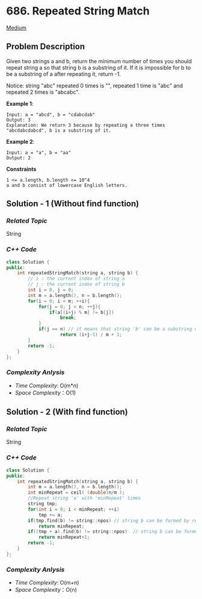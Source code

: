 # 686. Repeated String Match
[Medium](https://leetcode.com/problems/repeated-string-match/description/)

## Problem Description

Given two strings a and b, return the minimum number of times you should repeat string a so that string b is a substring of it. If it is impossible for b​​​​​​ to be a substring of a after repeating it, return -1.

Notice: string "abc" repeated 0 times is "", repeated 1 time is "abc" and repeated 2 times is "abcabc".

**Example 1**:
```
Input: a = "abcd", b = "cdabcdab"
Output: 3
Explanation: We return 3 because by repeating a three times "abcdabcdabcd", b is a substring of it.
```
**Example 2**:
```
Input: a = "a", b = "aa"
Output: 2
```

**Constraints**
```
1 <= a.length, b.length <= 10^4
a and b consist of lowercase English letters.
```

## Solution - 1 (Without find function)

### _Related Topic_
   String

### _C++ Code_
```cpp
class Solution {
public:
    int repeatedStringMatch(string a, string b) {
        // i : the current index of string a
        // j : the current index of string b
        int i = 0, j = 0;
        int m = a.length(), n = b.length();
        for(i = 0; i < m; ++i){
            for(j = 0; j < n; ++j){
                if(a[(i+j) % m] != b[j])
                    break;
            }
            if(j == n) // it means that string 'b' can be a substring of 'a' after repeating it.
                    return (i+j-1) / m + 1;
        }
        return -1;
    }
};
```

### _Complexity Anlysis_
- _Time Complexity_: O(m*n)
- _Space Complexity_：O(1)

## Solution - 2 (With find function)

### _Related Topic_
  String   

### _C++ Code_
```cpp
class Solution {
public:
    int repeatedStringMatch(string a, string b) {
        int m = a.length(), n = b.length();
        int minRepeat = ceil( (double)n/m );
        //Repeat string 'a' with 'minRepeat' times
        string tmp;
        for(int i = 0; i < minRepeat; ++i)
            tmp += a;
        if(tmp.find(b) != string::npos) // string b can be formed by repeating string a with 'minRepeat' times directly
            return minRepeat;
        if((tmp + a).find(b) != string::npos)  // string b can be formed by repeating string a
            return minRepeat+1;
        return -1;
    }
};
```

### _Complexity Anlysis_
- _Time Complexity_: O(m+n)
- _Space Complexity_：O(n)
